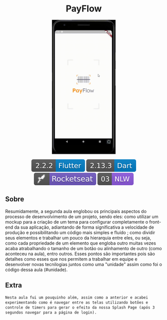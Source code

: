 <h1 align="center"> PayFlow </h1>

<div align="center">

<img alt="Gif da Aplicação" src=".github\app.gif"  height="430">

</div>

<p align="center">
<img alt="flutter version badge" src=".github\flutter.svg">
<img alt="dart version badge" src=".github\dart.svg">
<img alt="rocketseat badge" src=".github\rocket.svg">
<img alt="nwl day_02" src=".github\nwl.svg">
</p>

## Sobre

<p>
	Resumidamente, a segunda aula englobou os principais aspectos do processo de desenvolvimento de um projeto, sendo eles: como utilizar um mockup para a criação de um tema para configurar completamente o front-end da sua aplicação, adiantando de forma significativa a velocidade de produção e possibilitando um código mais simples e fluído ; como dividir seus elementos e trabalhar um pouco da hierarquia entre eles, ou seja, como cada propriedade de um elemento que engloba outro muitas vezes acaba atrabalhando o tamanho de um botão ou alinhamento de outro (como aconteceu na aula), entro outros. Esses pontos são importantes pois são detalhes como esses que nos permitem a trabalhar em equipe e desenvolver novas tecnilogias juntos como uma "unidade" assim como foi o código dessa aula (#unidade).
</p>


## Extra

<p>

	Nesta aula fui um pouquinho além, assim como a anterior e acabei experimentando como é navegar entre as telas utilizando botões e controle de timers para gerar o efeito da nossa Splash Page (após 3 segundos navegar para a página de login).

</p>
